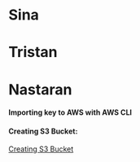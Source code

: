 # Sina 
# Tristan 
# Nastaran

#### Importing key to AWS with AWS CLI

#### Creating S3 Bucket:
[Creating S3 Bucket](https://docs.aws.amazon.com/AmazonS3/latest/userguide/creating-buckets-s3.html)
